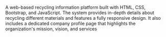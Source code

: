 A web-based recycling information platform built with HTML, CSS, Bootstrap, and JavaScript. The system provides in-depth details about recycling different materials and features a fully responsive design. It also includes a dedicated company profile page that highlights the organization's mission, vision, and services

